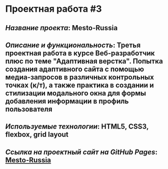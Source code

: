 # Проектная работа #3

## *Название проекта*: Mesto-Russia

## *Описание и функциональность*: Третья проектная работа в курсе Веб-разработчик плюс по теме __"Адаптивная верстка"__. Попытка создания адаптивного сайта с помощью медиа-запросов в различных контрольных точках (к/т), а также практика в создании и стилизации модального окна для формы добавления информации в профиль пользователя

## *Используемые технологии*: HTML5, CSS3, flexbox, grid layout

## *Ссылка на проектный сайт на GitHub Pages*: [Mesto-Russia](https://dariarus.github.io/mesto-project/)
